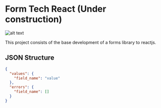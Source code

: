 # Form Tech React (Under construction)

![alt text](https://preview.ibb.co/dKHgTp/Form-Tech-Logo.png)

This project consists of the base development of a forms library to reactjs.

## JSON Structure

```json 
{
  "values": {
    "field_name": "value"
  },
  "errors": {
    "field_name": []
  }
}
```
